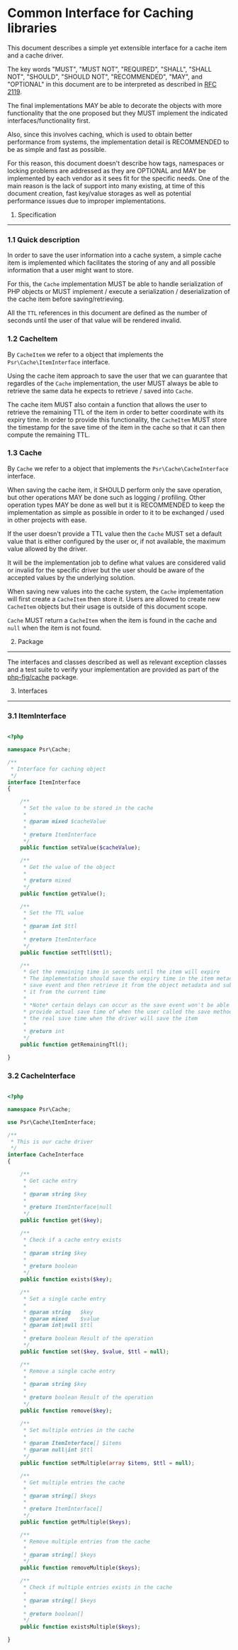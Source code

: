Common Interface for Caching libraries
================


This document describes a simple yet extensible interface for a cache item and
a cache driver.

The key words "MUST", "MUST NOT", "REQUIRED", "SHALL", "SHALL NOT", "SHOULD",
"SHOULD NOT", "RECOMMENDED", "MAY", and "OPTIONAL" in this document are to be
interpreted as described in [RFC 2119][].

The final implementations MAY be able to decorate the objects with more
functionality that the one proposed but they MUST implement the indicated
interfaces/functionality first.

Also, since this involves caching, which is used to obtain better performance
from systems, the implementation detail is RECOMMENDED to be as simple and
fast as possible.

For this reason, this document doesn't describe how tags, namespaces or
locking problems are addressed as they are OPTIONAL and MAY be implemented by
each vendor as it sees fit for the specific needs. One of the main reason is
the lack of support into many existing, at time of this document creation,
fast key/value storages as well as potential performance issues due to
improper implementations.

[RFC 2119]: http://tools.ietf.org/html/rfc2119

1. Specification
-----------------

### 1.1 Quick description

In order to save the user information into a cache system, a simple cache
item is implemented which facilitates the storing of any and all possible
information that a user might want to store.

For this, the `Cache` implementation MUST be able to handle serialization
of PHP objects or MUST implement / execute a serialization / deserialization
of the cache item before saving/retrieving.

All the `TTL` references in this document are defined as the number of seconds
until the user of that value will be rendered invalid.

### 1.2 CacheItem

By `CacheItem` we refer to a object that implements the
`Psr\Cache\ItemInterface` interface.

Using the cache item approach to save the user that we can guarantee that
regardles of the `Cache` implementation, the user MUST always be able to
retrieve the same data he expects to retrieve / saved into `Cache`.

The cache item MUST also contain a function that allows the user to retrieve
the remaining TTL of the item in order to better coordinate with its expiry
time. In order to provide this functionality, the `CacheItem` MUST store the
timestamp for the save time of the item in the cache so that it can then
compute the remaining TTL.

### 1.3 Cache

By `Cache` we refer to a object that implements the `Psr\Cache\CacheInterface`
interface.

When saving the cache item, it SHOULD perform only the save operation, but
other operations MAY be done such as logging / profiling. Other operation types
MAY be done as well but it is RECOMMENDED to keep the implementation as simple
as possible in order to it to be exchanged / used in other projects with ease.

If the user doesn't provide a TTL value then the `Cache` MUST set a default
value that is either configured by the user or, if not available, the maximum
value allowed by the driver.

It will be the implementation job to define what values are considered valid
or invalid for the specific driver but the user should be aware of the
accepted values by the underlying solution.

When saving new values into the cache system, the `Cache` implementation will
first create a `CacheItem` then store it. Users are allowed to create new
`CacheItem` objects but their usage is outside of this document scope.

`Cache` MUST return a `CacheItem` when the item is found in the cache and
`null` when the item is not found.

2. Package
----------

The interfaces and classes described as well as relevant exception classes
and a test suite to verify your implementation are provided as part of the
[php-fig/cache](https://packagist.org/packages/php-fig/psr-cache) package.

3. Interfaces
----------

### 3.1 ItemInterface

```php

<?php

namespace Psr\Cache;

/**
 * Interface for caching object
 */
interface ItemInterface
{

    /**
     * Set the value to be stored in the cache
     *
     * @param mixed $cacheValue
     *
     * @return ItemInterface
     */
    public function setValue($cacheValue);

    /**
     * Get the value of the object
     *
     * @return mixed
     */
    public function getValue();

    /**
     * Set the TTL value
     *
     * @param int $ttl
     *
     * @return ItemInterface
     */
    public function setTtl($ttl);

    /**
     * Get the remaining time in seconds until the item will expire
     * The implementation should save the expiry time in the item metadata on
     * save event and then retrieve it from the object metadata and substract
     * it from the current time
     *
     * *Note* certain delays can occur as the save event won't be able to
     * provide actual save time of when the user called the save method and
     * the real save time when the driver will save the item
     *
     * @return int
     */
    public function getRemainingTtl();

}

```

### 3.2 CacheInterface

```php

<?php

namespace Psr\Cache;

use Psr\Cache\ItemInterface;

/**
 * This is our cache driver
 */
interface CacheInterface
{

    /**
     * Get cache entry
     *
     * @param string $key
     *
     * @return ItemInterface|null
     */
    public function get($key);

    /**
     * Check if a cache entry exists
     *
     * @param string $key
     *
     * @return boolean
     */
    public function exists($key);

    /**
     * Set a single cache entry
     *
     * @param string   $key
     * @param mixed    $value
     * @param int|null $ttl
     *
     * @return boolean Result of the operation
     */
    public function set($key, $value, $ttl = null);

    /**
     * Remove a single cache entry
     *
     * @param string $key
     *
     * @return boolean Result of the operation
     */
    public function remove($key);

    /**
     * Set multiple entries in the cache
     *
     * @param ItemInterface[] $items
     * @param null|int $ttl
     */
    public function setMultiple(array $items, $ttl = null);

    /**
     * Get multiple entries the cache
     *
     * @param string[] $keys
     *
     * @return ItemInterface[]
     */
    public function getMultiple($keys);

    /**
     * Remove multiple entries from the cache
     *
     * @param string[] $keys
     */
    public function removeMultiple($keys);

    /**
     * Check if multiple entries exists in the cache
     *
     * @param string[] $keys
     *
     * @return boolean[]
     */
    public function existsMultiple($keys);

}

```
